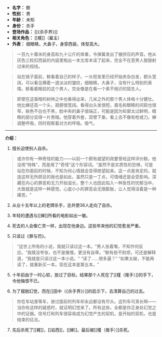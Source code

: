 
- **名字：** 鲸
- **性别：** 男
- **年龄：** 未知
- **身份：** 杀手
- **登场作品：** [[《杀手界》]]
- **相关角色：** [[梶]]（雇主）
- **外表：** 细眼睛，大鼻子，身穿西装，体型高大。

> 一百九十厘米的身高和九十公斤的体重，令弹簧发出了被挤压的声音。他从灰色三粒扣西装的内袋里掏出一本文库本读了起来，完全不在意男人狠狠射过来的视线。

> 站在镜子面前，鲸看着自己的样子。一头短发里已经开始夹杂白发，额头宽阔，可以看见横着一道淡淡的皱纹，细眼睛，大鼻子，没有什么特别的表情。鲸看着眼前的这个男人，完全像是在看一个素不相识的陌生人。

> 即使在这昏暗的树林之中也看得出来，几米之外的那个男人体格十分健壮。他比蝉还高一个头，肩膀很宽阔。看得出头发很短，眉毛和眼睛的间距也很窄，肤色不白也不黑，脸中央的鼻子很端正，可能是因为轮廓太过鲜明，眼睛的部分显得一片黑暗。他穿着外套，双臂下垂，看上去不像有枪或刀。蝉调整呼吸，同时观察着对方的呼吸。吸气，

---

**介绍：** 

1. 擅长迫使别人自杀。

> 或许你有一种奇怪的能力——以前一个颇有威望的政要曾经这样评价鲸。他没用“特殊”​，而是用了“奇怪”这个形容词。​“虽然不是实质性的恐惧，可是站在你面前的时候，不知为何心情就会变得绝望起来。这一点是肯定的。就连这样无所顾忌的我也是如此，虽然只是一丁点，可情绪还是会受影响。深藏在内心的罪恶和无力开始滋长，整个人也因此陷入一种急性的忧郁当中，大致就是这样一种感觉。心底小小的罪恶会无限膨胀，让人觉得活着是一种痛苦。​”

2. 从业十五年以上的老牌杀手，总共使36人走向了自杀。

3. 年轻的遭遇与[[蝉]]所看的电影如出一辙。

4. 死去的人会像亡灵一样，出现在他身边。这些年来他的幻觉愈发严重。

5. 只读过《罪与罚》。

> “这世上所有的小说，我就只读过这一本。​”男人张着嘴，不知作何反应。“我既没夸张，也不是傲慢，更没有自卑。​”鲸有些不耐烦，可还是解释道，​“我就是只读过这一本小说。​”
> “读了……很多遍？​”
> “如果太破，不能再读了，就重新买一本。现在这本是第五本。​”

5. 十年前由于一时心软，放过了目标。结果那个人死在了[[槿（推手）]]的手下，令他悔恨不已。

6. 为了摆脱幻觉，而在[[田中（《杀手界》）]]的启示下，去清算自己的过去。

> 你在车站里等车，驶过面前的列车却永远都没有尽头。这列车可真长啊——当你有这样的疑惑时，就证明幻觉来了。所有这些，全都是你正身处幻觉之中的证据。信号灯和列车很容易成为幻觉产生的契机，是开始的契机，也是结束的征兆。

7. 先后杀死了[[梶]]，[[岩西]]，[[蝉]]。最后被[[槿（推手）]]杀死。